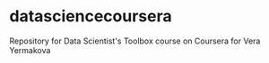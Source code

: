# datasciencecoursera
Repository for Data Scientist's Toolbox course on Coursera
for Vera Yermakova
